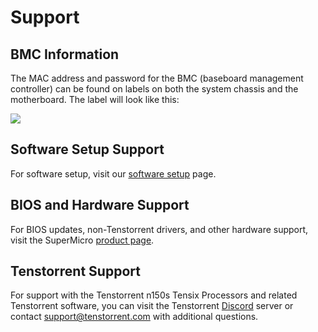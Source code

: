 # Support



## BMC Information

The MAC address and password for the BMC (baseboard management controller) can be found on labels on both the system chassis and the motherboard. The label will look like this:

![](/Users/dsklavos/Documents/GitHub/docs/core/systems/bmclabel.png)



## Software Setup Support

For software setup, visit our [software setup](../../../syseng/softwaresetup.md) page.



## BIOS and Hardware Support

For BIOS updates, non-Tenstorrent drivers, and other hardware support, visit the SuperMicro [product page](https://www.supermicro.com/en/products/system/IoT/Box_PC/SYS-E403-12P-FN2T). 



## Tenstorrent Support

For support with the Tenstorrent n150s Tensix Processors and related Tenstorrent software, you can visit the Tenstorrent [Discord](https://discord.gg/tvhGzHQwaj) server or contact [support@tenstorrent.com](mailto:support@tenstorrent.com) with additional questions.